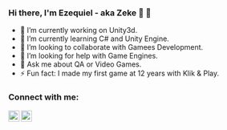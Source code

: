 ### Hi there, I'm Ezequiel - aka Zeke 👋 👋
- 🔭 I’m currently working on Unity3d.
- 🌱 I’m currently learning C# and Unity Engine.
- 👯 I’m looking to collaborate with Gamees Development.
- 🤔 I’m looking for help with Game Engines.
- 💬 Ask me about QA or Video Games.
- ⚡ Fun fact: I made my first game at 12 years with Klik & Play.

### Connect with me:

[<img align="left" alt="codeSTACKr | YouTube" width="22px" src="https://cdn.jsdelivr.net/npm/simple-icons@v3/icons/youtube.svg" />][youtube]
[<img align="left" alt="codeSTACKr | LinkedIn" width="22px" src="https://cdn.jsdelivr.net/npm/simple-icons@v3/icons/linkedin.svg" />][linkedin]


[youtube]: https://www.youtube.com/channel/UCaY3IoArpQx6L1enEwcHjuA
[linkedin]: https://www.linkedin.com/in/ezequielagustind/
